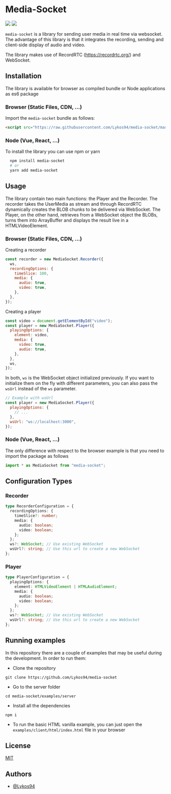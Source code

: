 # Media-Socket

![](https://img.shields.io/github/license/Lykos94/media-socket)
![](https://img.shields.io/npm/v/media-socket)

`media-socket` is a library for sending user media in real time via websocket. The advantage of this library is that it integrates the recording, sending and client-side display of audio and video.

The library makes use of RecordRTC (https://recordrtc.org/) and WebSocket.

## Installation

The library is available for browser as compiled bundle or Node applications as es6 package

### Browser (Static Files, CDN, ...)

Import the `media-socket` bundle as follows:

```html
<script src="https://raw.githubusercontent.com/Lykos94/media-socket/master/examples/client/html/bundle.js">
```

### Node (Vue, React, ...)

To install the library you can use npm or yarn

```bash
  npm install media-socket
  # or
  yarn add media-socket
```

## Usage

The library contain two main functions: the Player and the Recorder. The recorder takes the UserMedia as stream and through RecordRTC dynamically creates the BLOB chunks to be delivered via WebSocket. The Player, on the other hand, retrieves from a WebSocket object the BLOBs, turns them into ArrayBuffer and displays the result live in a HTMLVideoElement.

### Browser (Static Files, CDN, ...)

Creating a recorder

```js
const recorder = new MediaSocket.Recorder({
  ws,
  recordingOptions: {
    timeSlice: 100,
    media: {
      audio: true,
      video: true,
    },
  },
});
```

Creating a player

```js
const video = document.getElementById("video");
const player = new MediaSocket.Player({
  playingOptions: {
    element: video,
    media: {
      video: true,
      audio: true,
    },
  },
  ws,
});
```

In both, `ws` is the WebSocket object initialized previously. If you want to initialize them on the fly with different parameters, you can also pass the `wsUrl` instead of the `ws` parameter.

```js
// Example with wsUrl
const player = new MediaSocket.Player({
  playingOptions: {
    // ...
  },
  wsUrl: "ws://localhost:3000",
});
```

### Node (Vue, React, ...)

The only difference with respect to the browser example is that you need to import the package as follows

```js
import * as MediaSocket from "media-socket";
```

## Configuration Types

### Recorder

```ts
type RecorderConfiguration = {
  recordingOptions: {
    timeSlice?: number;
    media: {
      audio: boolean;
      video: boolean;
    };
  };
  ws?: WebSocket; // Use existing WebSocket
  wsUrl?: string; // Use this url to create a new WebSocket
};
```

### Player

```ts
type PlayerConfiguration = {
  playingOptions: {
    element: HTMLVideoElement | HTMLAudioElement;
    media: {
      audio: boolean;
      video: boolean;
    };
  };
  ws?: WebSocket; // Use existing WebSocket
  wsUrl?: string; // Use this url to create a new WebSocket
};
```

## Running examples

In this repository there are a couple of examples that may be useful during the development. In order to run them:

- Clone the repository

```
git clone https://github.com/Lykos94/media-socket
```

- Go to the server folder

```
cd media-socket/examples/server
```

- Install all the dependencies

```
npm i
```

- To run the basic HTML vanilla example, you can just open the `examples/client/html/index.html` file in your browser

## License

[MIT](https://choosealicense.com/licenses/mit/)

## Authors

- [@Lykos94](https://www.github.com/Lykos94)
